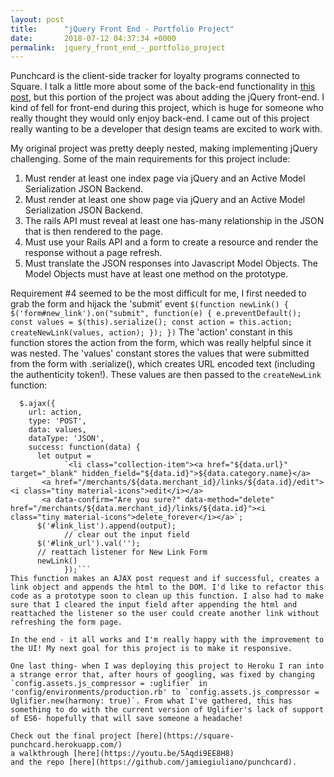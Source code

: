 ```yaml
---
layout: post
title:      "jQuery Front End - Portfolio Project"
date:       2018-07-12 04:37:34 +0000
permalink:  jquery_front_end_-_portfolio_project
---
```


Punchcard is the client-side tracker for loyalty programs connected to Square. I talk a little more about some of the back-end functionality in [this post](https://jamiegiuliano.com/punchcard_-_rails_porfolio_project), but this portion of the project was about adding the jQuery front-end. I kind of fell for front-end during this project, which is huge for someone who really thought they would only enjoy back-end. I came out of this project really wanting to be a developer that design teams are excited to work with.  

My original project was pretty deeply nested, making implementing jQuery challenging. Some of the main requirements for this project include:
1. Must render at least one index page via jQuery and an Active Model Serialization JSON Backend. 
2. Must render at least one show page via jQuery and an Active Model Serialization JSON Backend.
3. The rails API must reveal at least one has-many relationship in the JSON that is then rendered to the page.
4. Must use your Rails API and a form to create a resource and render the response without a page refresh.
5. Must translate the JSON responses into Javascript Model Objects. The Model Objects must have at least one method on the prototype.

Requirement #4 seemed to be the most difficult for me, I first needed to grab the form and hijack the 'submit' event ```$(function newLink() {
  $('form#new_link').on("submit", function(e) {
    e.preventDefault();
    const values = $(this).serialize();
    const action = this.action;
    createNewLink(values, action);
  });
})```
The 'action' constant in this function stores the action from the form, which was really helpful since it was nested. The 'values' constant stores the values that were submitted from the form with .serialize(), which creates URL encoded text (including the authenticity token!). These values are then passed to the `createNewLink` function: 
```const createNewLink = function(values, action){
  $.ajax({
    url: action,
    type: 'POST',
    data: values,
    dataType: 'JSON',
    success: function(data) {
      let output = 
			`<li class="collection-item"><a href="${data.url}" target="_blank" hidden_field="${data.id}">${data.category.name}</a>
       <a href="/merchants/${data.merchant_id}/links/${data.id}/edit"><i class="tiny material-icons">edit</i></a>
       <a data-confirm="Are you sure?" data-method="delete" href="/merchants/${data.merchant_id}/links/${data.id}"><i   class="tiny material-icons">delete_forever</i></a>`;
      $('#link_list').append(output);
			// clear out the input field
      $('#link_url').val('');
      // reattach listener for New Link Form
      newLink()
			});```
This function makes an AJAX post request and if successful, creates a link object and appends the html to the DOM. I'd like to refactor this code as a prototype soon to clean up this function. I also had to make sure that I cleared the input field after appending the html and reattached the listener so the user could create another link without refreshing the form page.

In the end - it all works and I'm really happy with the improvement to the UI! My next goal for this project is to make it responsive. 

One last thing- when I was deploying this project to Heroku I ran into a strange error that, after hours of googling, was fixed by changing `config.assets.js_compressor = :uglifier` in 'config/environments/production.rb' to `config.assets.js_compressor = Uglifier.new(harmony: true)`. From what I've gathered, this has something to do with the current version of Uglifier's lack of support of ES6- hopefully that will save someone a headache! 

Check out the final project [here](https://square-punchcard.herokuapp.com/)
a walkthrough [here](https://youtu.be/5Aqdi9EE8H8)
and the repo [here](https://github.com/jamiegiuliano/punchcard).

